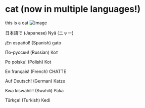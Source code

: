 # cat (now in multiple languages!)

this is a cat 
![image](https://user-images.githubusercontent.com/83192247/126928121-cd86fba2-d1ee-480d-a8d3-07f0920ca70b.png)

日本語で (Japanese)
Nyā (ニャー)

¡En español! (Spanish)
gato

По-русски! (Russian)
Кот

Po polsku! (Polish)
Kot

En français! (French)
CHATTE

Auf Deutsch! (German)
Katze

Kwa kiswahili! (Swahili)
Paka

Türkçe! (Turkish)
Kedi

